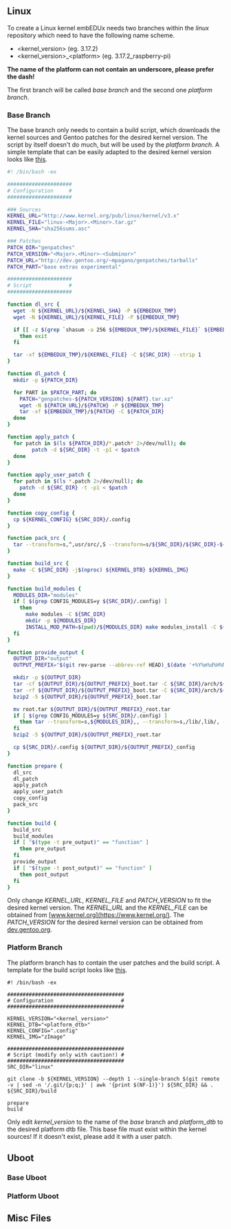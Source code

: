 ## Linux

To create a Linux kernel embEDUx needs two branches within the *linux*
repository which need to have the following name scheme.

* \<kernel\_version> (eg. 3.17.2)
* \<kernel\_version>\_\<platform\> (eg. 3.17.2_raspberry-pi)

**The name of the platform can not contain an underscore, please prefer the
dash!**

The first branch will be called *base branch* and the second one *platform
branch*.

### Base Branch

The base branch only needs to contain a build script, which downloads the kernel
sources and Gentoo patches for the desired kernel version. The script by itself
doesn't do much, but will be used by the *platform branch*. A simple template
that can be easily adapted to the desired kernel version looks like
[this](template/base_build). 

```bash
#! /bin/bash -ex

#####################
# Configuration     #
#####################

### Sources
KERNEL_URL="http://www.kernel.org/pub/linux/kernel/v3.x"
KERNEL_FILE="linux-<Major>.<Minor>.tar.gz"
KERNEL_SHA="sha256sums.asc"

### Patches
PATCH_DIR="genpatches"
PATCH_VERSION="<Major>.<Minor>-<Subminor>"
PATCH_URL="http://dev.gentoo.org/~mpagano/genpatches/tarballs"
PATCH_PART="base extras experimental"

#####################
# Script            #
#####################

function dl_src {
  wget -N ${KERNEL_URL}/${KERNEL_SHA} -P ${EMBEDUX_TMP}
  wget -N ${KERNEL_URL}/${KERNEL_FILE} -P ${EMBEDUX_TMP}

  if [[ -z $(grep `shasum -a 256 ${EMBEDUX_TMP}/${KERNEL_FILE}` ${EMBEDUX_TMP}/${KERNEL_SHA}) ]]
    then exit
  fi

  tar -xf ${EMBEDUX_TMP}/${KERNEL_FILE} -C ${SRC_DIR} --strip 1
}

function dl_patch {
  mkdir -p ${PATCH_DIR}

  for PART in $PATCH_PART; do
    PATCH="genpatches-${PATCH_VERSION}.${PART}.tar.xz"
    wget -N ${PATCH_URL}/${PATCH} -P ${EMBEDUX_TMP}
    tar -xf ${EMBEDUX_TMP}/${PATCH} -C ${PATCH_DIR}
  done
}

function apply_patch {
  for patch in $(ls ${PATCH_DIR}/*.patch* 2>/dev/null); do
        patch -d ${SRC_DIR} -t -p1 < $patch
  done
}

function apply_user_patch {
  for patch in $(ls *.patch 2>/dev/null); do
    patch -d ${SRC_DIR} -t -p1 < $patch
  done
}

function copy_config {
  cp ${KERNEL_CONFIG} ${SRC_DIR}/.config
}

function pack_src {
  tar --transform=s,^,usr/src/,S --transform=s/${SRC_DIR}/${SRC_DIR}-${KERNEL_VERSION}-embedux/ --exclude=.git -cf root.tar ${SRC_DIR}
}

function build_src {
  make -C ${SRC_DIR} -j$(nproc) ${KERNEL_DTB} ${KERNEL_IMG}
}

function build_modules {
  MODULES_DIR="modules"
  if [ $(grep CONFIG_MODULES=y ${SRC_DIR}/.config) ]
    then
      make modules -C ${SRC_DIR}
      mkdir -p ${MODULES_DIR}
      INSTALL_MOD_PATH=$(pwd)/${MODULES_DIR} make modules_install -C ${SRC_DIR}
  fi
}

function provide_output {
  OUTPUT_DIR="output"
  OUTPUT_PREFIX="$(git rev-parse --abbrev-ref HEAD)_$(date '+%Y%m%d%H%M%S')_$(git rev-parse --short HEAD)"

  mkdir -p ${OUTPUT_DIR}
  tar -cf ${OUTPUT_DIR}/${OUTPUT_PREFIX}_boot.tar -C ${SRC_DIR}/arch/${ARCH}/boot ${KERNEL_IMG}
  tar -rf ${OUTPUT_DIR}/${OUTPUT_PREFIX}_boot.tar -C ${SRC_DIR}/arch/${ARCH}/boot/dts ${KERNEL_DTB}
  bzip2 -5 ${OUTPUT_DIR}/${OUTPUT_PREFIX}_boot.tar

  mv root.tar ${OUTPUT_DIR}/${OUTPUT_PREFIX}_root.tar
  if [ $(grep CONFIG_MODULES=y ${SRC_DIR}/.config) ]
    then tar --transform=s,${MODULES_DIR},, --transform=s,/lib/,lib/, -rf ${OUTPUT_DIR}/${OUTPUT_PREFIX}_root.tar ${MODULES_DIR}
  fi
  bzip2 -5 ${OUTPUT_DIR}/${OUTPUT_PREFIX}_root.tar

  cp ${SRC_DIR}/.config ${OUTPUT_DIR}/${OUTPUT_PREFIX}_config
}

function prepare {
  dl_src
  dl_patch
  apply_patch
  apply_user_patch
  copy_config
  pack_src
}

function build {
  build_src
  build_modules
  if [ "$(type -t pre_output)" == "function" ]
    then pre_output
  fi
  provide_output
  if [ "$(type -t post_output)" == "function" ]
    then post_output
  fi
}
```

Only change *KERNEL_URL*, *KERNEL_FILE* and *PATCH_VERSION* to fit
the desired kernel version. The *KERNEL_URL* and the *KERNEL_FILE* can be
obtained from [www.kernel.org](https://www.kernel.org/). The *PATCH_VERSION* for
the desired kernel version can be obtained from
[dev.gentoo.org](dev.gentoo.org/~mpagano/genpatches/tarballs/).

### Platform Branch

The platform branch has to contain the user patches and the build script. A
template for the build script looks like [this](files/template_platform_build).

```
#! /bin/bash -ex

######################################
# Configuration                      #                    
######################################

KERNEL_VERSION="<kernel_version>"
KERNEL_DTB="<platform_dtb>"
KERNEL_CONFIG=".config"
KERNEL_IMG="zImage"

######################################
# Script (modify only with caution!) #
######################################
SRC_DIR="linux"

git clone -b ${KERNEL_VERSION} --depth 1 --single-branch $(git remote -v | sed -n '/.git/{p;q;}' | awk '{print $(NF-1)}') ${SRC_DIR} && . ${SRC_DIR}/build

prepare
build

```

Only edit *kernel_version* to the name of the *base* branch and *platform_dtb*
to the desired platform dtb file. This base file must exist within the kernel
sources! If it doesn't exist, please add it with a user patch.




## Uboot

### Base Uboot
### Platform Uboot

## Misc Files

